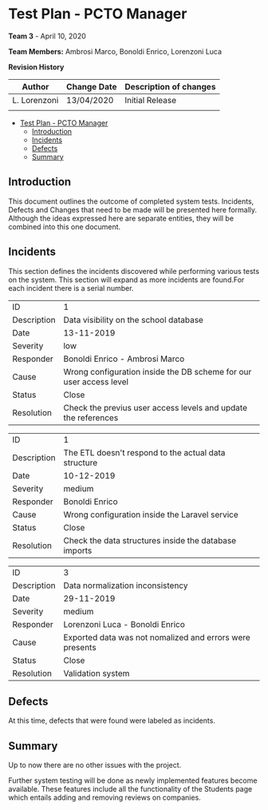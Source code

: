 # Test Plan - PCTO Manager

**Team 3** - April 10, 2020

**Team Members:** Ambrosi Marco, Bonoldi Enrico, Lorenzoni Luca

**Revision History**

| **Author**   | **Change Date** | **Description of changes** |
| ------------ | --------------- | -------------------------- |
| L. Lorenzoni | 13/04/2020      | Initial Release            |
|              |                 |                            |

- [Test Plan - PCTO Manager](#test-plan---pcto-manager)
  - [Introduction](#introduction)
  - [Incidents](#incidents)
  - [Defects](#defects)
  - [Summary](#summary)

## Introduction

This document outlines the outcome of completed system tests.  Incidents, Defects and Changes that need to be made will be presented here formally.  Although the ideas expressed here are separate entities, they will be combined into this one document.

## Incidents

This section defines the incidents discovered while performing various tests on the system.  This section will expand as more incidents are found.For each incident there is a serial number.


|             |                                                                    |
| ----------- | ------------------------------------------------------------------ |
| ID          | 1                                                                  |
| Description | Data visibility on the school database                             |
| Date        | 13-11-2019                                                         |
| Severity    | low                                                                |
| Responder   | Bonoldi Enrico - Ambrosi Marco                                     |
| Cause       | Wrong configuration inside the DB scheme for our user access level |
| Status      | Close                                                              |
| Resolution  | Check the previus user access levels and update the references     |

|             |                                                       |
| ----------- | ----------------------------------------------------- |
| ID          | 1                                                     |
| Description | The ETL doesn't respond to the actual data structure  |
| Date        | 10-12-2019                                            |
| Severity    | medium                                                |
| Responder   | Bonoldi Enrico                                        |
| Cause       | Wrong configuration inside the Laravel service        |
| Status      | Close                                                 |
| Resolution  | Check the data structures inside the database imports |


|             |                                                          |
| ----------- | -------------------------------------------------------- |
| ID          | 3                                                        |
| Description | Data normalization inconsistency                         |
| Date        | 29-11-2019                                               |
| Severity    | medium                                                   |
| Responder   | Lorenzoni Luca - Bonoldi Enrico                          |
| Cause       | Exported data was not nomalized and errors were presents |
| Status      | Close                                                    |
| Resolution  | Validation system                                        | s |
 

## Defects

At this time, defects that were found were labeled as incidents.

## Summary

Up to now there are no other issues with the project.

Further system testing will be done as newly implemented features become available. These features include all the functionality of the Students page which entails adding and removing reviews on companies.
